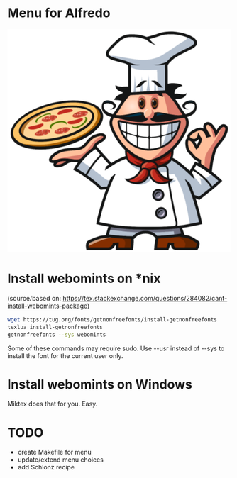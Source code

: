# Menu for Alfredo

![Alfredo Logo](alfredo.png)

# Install webomints on *nix
(source/based on: https://tex.stackexchange.com/questions/284082/cant-install-webomints-package)

```bash
wget https://tug.org/fonts/getnonfreefonts/install-getnonfreefonts
texlua install-getnonfreefonts
getnonfreefonts --sys webomints
```

Some of these commands may require sudo. Use --usr instead of --sys to install the font for the current user only.

# Install webomints on Windows
Miktex does that for you. Easy.

# TODO
* create Makefile for menu
* update/extend menu choices
* add Schlonz recipe
